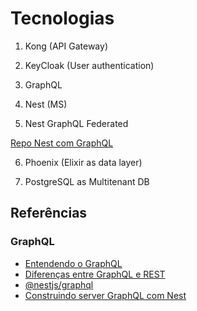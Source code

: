 # Tecnologias

1. Kong (API Gateway)

2. KeyCloak (User authentication)

3. GraphQL

4. Nest (MS)
5. Nest GraphQL Federated

[Repo Nest com GraphQL]()

6. Phoenix (Elixir as data layer)

7. PostgreSQL as Multitenant DB

## Referências
### GraphQL
- [Entendendo o GraphQL](https://graphql.org/learn/)
- [Diferenças entre GraphQL e REST](https://www.apollographql.com/blog/graphql/basics/graphql-vs-rest/)
- [@nestjs/graphql](https://github.com/nestjs/graphql)
- [Construindo server GraphQL com Nest](https://ichi.pro/pt/construindo-um-servidor-graphql-com-nest-js-186891586430674)
